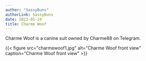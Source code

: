 ```yaml
---
author: "SassyBuns"
authorLink: SassyBuns
date: 2023-05-24
title: Charme Woof
---
```


Charme Woof is a canine suit owned by Charme88 on Telegram. 

{{< figure src="charmewoof1.jpg" alt="Charme Woof front view" caption="Charme Woof front view" >}}
